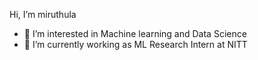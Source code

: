Hi, I’m miruthula
- 👀 I’m interested in Machine learning and Data Science
- 🌱 I’m currently working as ML Research Intern at NITT


<!---
miruthula301/miruthula301 is a ✨ special ✨ repository because its `README.md` (this file) appears on your GitHub profile.
You can click the Preview link to take a look at your changes.
--->

